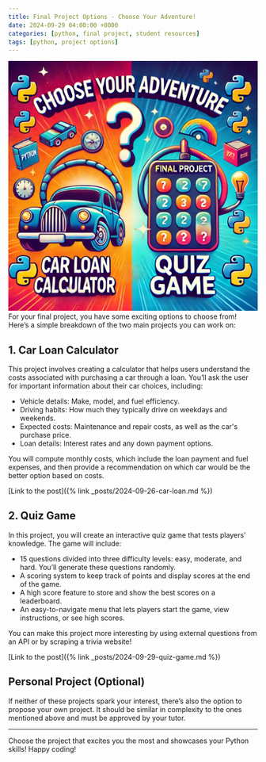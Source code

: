 ```yaml
---
title: Final Project Options - Choose Your Adventure!
date: 2024-09-29 04:00:00 +0000
categories: [python, final project, student resources]
tags: [python, project options]
---
```

![Final project image](../assets/img/final-project.webp)
For your final project, you have some exciting options to choose from! Here’s a simple breakdown of the two main projects you can work on:

## 1. Car Loan Calculator

This project involves creating a calculator that helps users understand the costs associated with purchasing a car through a loan. You’ll ask the user for important information about their car choices, including:

- Vehicle details: Make, model, and fuel efficiency.
- Driving habits: How much they typically drive on weekdays and weekends.
- Expected costs: Maintenance and repair costs, as well as the car's purchase price.
- Loan details: Interest rates and any down payment options.

You will compute monthly costs, which include the loan payment and fuel expenses, and then provide a recommendation on which car would be the better option based on costs.

[Link to the post]({% link _posts/2024-09-26-car-loan.md %})

## 2. Quiz Game

In this project, you will create an interactive quiz game that tests players' knowledge. The game will include:

- 15 questions divided into three difficulty levels: easy, moderate, and hard. You’ll generate these questions randomly.
- A scoring system to keep track of points and display scores at the end of the game.
- A high score feature to store and show the best scores on a leaderboard.
- An easy-to-navigate menu that lets players start the game, view instructions, or see high scores.

You can make this project more interesting by using external questions from an API or by scraping a trivia website!

[Link to the post]({% link _posts/2024-09-29-quiz-game.md %})

## Personal Project (Optional)

If neither of these projects spark your interest, there’s also the option to propose your own project. It should be similar in complexity to the ones mentioned above and must be approved by your tutor.

---

Choose the project that excites you the most and showcases your Python skills! Happy coding!